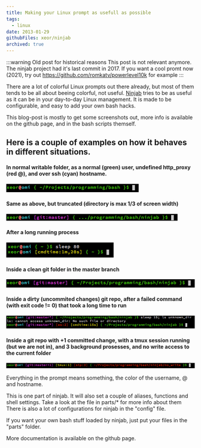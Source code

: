 ```yaml
---
title: Making your Linux prompt as usefull as possible
tags:
  - linux
date: 2013-01-29
githubFiles: xeor/ninjab
archived: true
---
```


:::warning Old post for historical reasons
This post is not relevant anymore. The ninjab project had it's last commit in 2017. If you want a cool promt now (2021), try out https://github.com/romkatv/powerlevel10k for example
:::

There are a lot of colorful Linux prompts out there already, but most of them tends to be all about beeing colorful, not useful.
[Ninjab] tries to be as useful as it can be in your day-to-day Linux management. It is made to be configurable, and easy to add your own bash hacks.

This blog-post is mostly to get some screenshots out, more info is available on the github page, and in the bash scripts themself.

## Here is a couple of examples on how it behaves in different situations. ##

#### In normal writable folder, as a normal (green) user, undefined http_proxy (red @), and over ssh (cyan) hostname. ####
![normal](./images/normal.png)

#### Same as above, but truncated (directory is max 1/3 of screen width) ####
![truncated](./images/truncated.png)

#### After a long running process ####
![long_running_proc](./images/long_running.png)

#### Inside a clean git folder in the master branch ####
![git](./images/git.png)

#### Inside a dirty (uncommited changes) git repo, after a failed command (with exit code != 0) that took a long time to run ####
![git_dirty_ec_longrun](./images/dirty_git_long_command_es2.png)

#### Inside a git repo with +1 committed change, with a tmux session running (but we are not in), and 3 background prosesses, and no write access to the current folder ####
![git_tmux_bg_nowrite](./images/git_commit_tmux_bgproc_nowrite.png)

Everything in the prompt means something, the color of the username, @ and hostname.

This is one part of ninjab. It will also set a couple of aliases, functions and shell settings.
Take a look at the file in parts/* for more info about them
There is also a lot of configurations for ninjab in the "config" file.

If you want your own bash stuff loaded by ninjab, just put your files in the "parts" folder.

More documentation is available on the github page.

[Ninjab]: https://github.com/xeor/ninjab